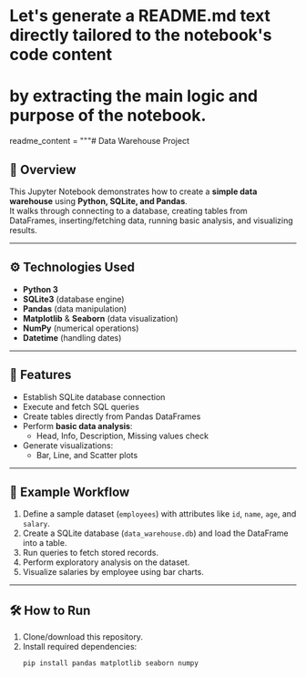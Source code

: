 # Let's generate a README.md text directly tailored to the notebook's code content
# by extracting the main logic and purpose of the notebook.

readme_content = """# Data Warehouse Project

## 📌 Overview
This Jupyter Notebook demonstrates how to create a **simple data warehouse** using **Python, SQLite, and Pandas**.  
It walks through connecting to a database, creating tables from DataFrames, inserting/fetching data, running basic analysis, and visualizing results.

---

## ⚙️ Technologies Used
- **Python 3**
- **SQLite3** (database engine)
- **Pandas** (data manipulation)
- **Matplotlib** & **Seaborn** (data visualization)
- **NumPy** (numerical operations)
- **Datetime** (handling dates)

---

## 🚀 Features
- Establish SQLite database connection
- Execute and fetch SQL queries
- Create tables directly from Pandas DataFrames
- Perform **basic data analysis**:
  - Head, Info, Description, Missing values check
- Generate visualizations:
  - Bar, Line, and Scatter plots

---

## 📂 Example Workflow
1. Define a sample dataset (`employees`) with attributes like `id`, `name`, `age`, and `salary`.
2. Create a SQLite database (`data_warehouse.db`) and load the DataFrame into a table.
3. Run queries to fetch stored records.
4. Perform exploratory analysis on the dataset.
5. Visualize salaries by employee using bar charts.

---

## 🛠️ How to Run
1. Clone/download this repository.
2. Install required dependencies:
   ```bash
   pip install pandas matplotlib seaborn numpy
